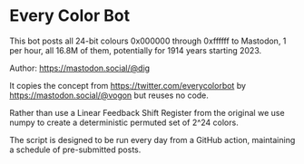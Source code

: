 # Every Color Bot

This bot posts all 24-bit colours 0x000000 through 0xffffff to Mastodon, 1 per hour, all 16.8M of them, potentially for 1914 years starting 2023.

Author: https://mastodon.social/@dig

It copies the concept from https://twitter.com/everycolorbot by https://mastodon.social/@vogon but reuses no code.

Rather than use a Linear Feedback Shift Register from the original we use numpy to create a deterministic permuted set of 2^24 colors.

The script is designed to be run every day from a GitHub action, maintaining a schedule of pre-submitted posts.